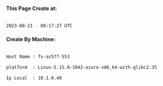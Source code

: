 
   
#### This Page Create at:

```bash

2023-08-21 - 08:17:27 UTC

```

#### Create By Machine:

```bash

Host Name : fv-az577-553

platform  : Linux-5.15.0-1042-azure-x86_64-with-glibc2.35

Ip Local  : 10.1.0.48

```

